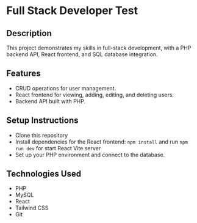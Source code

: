 # Full Stack Developer Test

## Description
This project demonstrates my skills in full-stack development, with a PHP backend API, React frontend, and SQL database integration.

## Features
- CRUD operations for user management.
- React frontend for viewing, adding, editing, and deleting users.
- Backend API built with PHP.

## Setup Instructions
- Clone this repository
- Install dependencies for the React frontend: `npm install` and run `npm run dev` for start React Vite server
- Set up your PHP environment and connect to the database.

## Technologies Used
- PHP
- MySQL
- React
- Tailwind CSS
- Git

